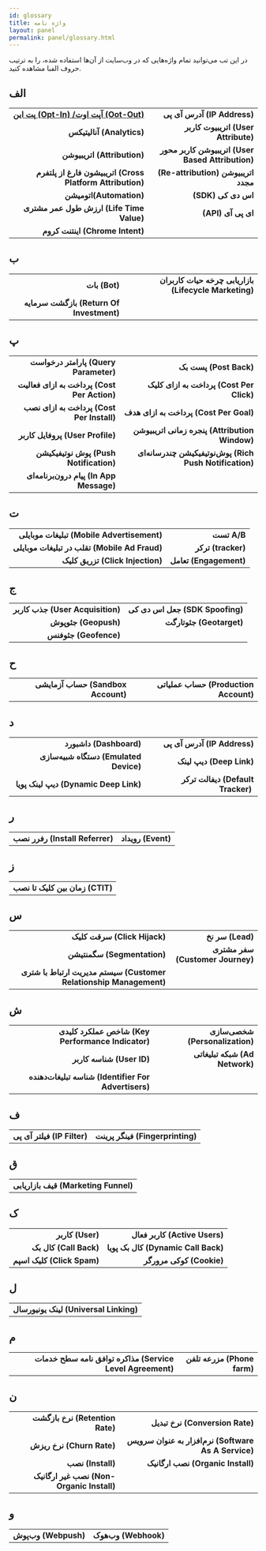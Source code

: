 ```yaml
---  
id: glossary  
title: واژه نامه  
layout: panel  
permalink: panel/glossary.html  
---  
```


در این تب می‌توانید تمام واژه‌هایی که در وب‌سایت از آن‌ها استفاده شده، را به ترتیب حروف الفبا مشاهده کنید. 
  
## الف  

<table style="text-align: center; border: 0">  
            <tr>  
                 <td style="text-align: right"><b><a href="http://dev.doc.chabokpush.com/panel/tracker.html"> پت این (Opt-In) /آپت اوت (Oot-Out) </a></b></td>  
                 <td style="text-align: right"><b> آدرس آی پی (IP Address) </b></td>  
            </tr>  
            <tr>  
                 <td style="text-align: right"><b> آنالیتیکس (Analytics) </b></td>  
                 <td style="text-align: right"><b> اتریبیوت کاربر (User Attribute) </b></td>  
            </tr>          
            <tr>  
                  <td style="text-align: right"><b> اتریبیوشن (Attribution) </b></td>  
                  <td style="text-align: right"><b> اتریبیوشن کاربر محور (User Based Attribution)‌</b></td>  
             </tr>      
            <tr>  
                  <td style="text-align: right"><b> اتریبیشون فارغ از پلتفرم (Cross Platform Attribution) </b></td>  
                  <td style="text-align: right"><b> (Re-attribution) اتریبیوشن مجدد </b></td>  
            </tr>                                             
            <tr>  
                   <td style="text-align: right"><b>اتومیشن(Automation)</b></td>  
                   <td style="text-align: right"><b>(SDK) اس دی کی</b></td>  
            </tr>   
            <tr>    
                   <td style="text-align: right"><b>ارزش طول عمر مشتری (Life Time Value) </b></td>  
                   <td style="text-align: right"><b>(API) ‌ای پی آی</b></td>  
            </tr>        
            <tr>  
                   <td style="text-align: right"> <b> اینتنت کروم (Chrome Intent)</b> </td>  
                   <td style="text-align: right"></td>  
            </tr>                                                                                                                                                                                                                                                                                                                                
</table>  
  
## ب  

  
<table style="text-align: center">  
            <tr>  
                <td style="text-align: right"><b> بات (Bot)  </b></td>  
                <td style="text-align: right"><b> بازاریابی چرخه حیات کاربران (Lifecycle Marketing) </b></td>  
            </tr>  
            <tr>  
                 <td style="text-align: right"><b> بازگشت سرمایه (Return Of Investment‌)  </b></td>  
                 <td style="text-align: right"><b></b></td>  
             </tr>                                                                                                                                                                                                                                                                                                                                 
</table>  
  
  
## پ  
 
  
<table style="text-align: center">  
            <tr>  
                <td style="text-align: right"><b> پارامتر درخواست (Query Parameter) </b></td>  
                <td style="text-align: right"><b> پست بک (Post Back) </b></td>  
            </tr>  
            <tr>  
                 <td style="text-align: right"><b> پرداخت به ازای فعالیت (Cost Per Action) </b></td>  
                 <td style="text-align: right"><b> پرداخت به ازای کلیک (Cost Per Click) </b></td>  
            </tr>          
            <tr>  
                  <td style="text-align: right"><b> پرداخت به ازای نصب (Cost Per Install)</b></td>  
                  <td style="text-align: right"><b>پرداخت به ازای هدف (Cost Per Goal)‌</b></td>  
            </tr>      
            <tr>  
                  <td style="text-align: right"><b>پروفایل کاربر (User Profile) </b></td>  
                  <td style="text-align: right"><b>پنجره زمانی اتریبیوشن (Attribution Window) </b></td>  
            </tr>                                             
            <tr>  
                   <td style="text-align: right"><b> پوش نوتیفیکیشن (Push Notification)‌</b></td>  
                   <td style="text-align: right"><b>پوش‌نوتیفیکیشن چند‌رسانه‌ای (Rich Push Notification)</b></td>  
            </tr>   
            <tr>  
                   <td style="text-align: right"><b> پیام درون‌برنامه‌ای (In App Message)</b></td>  
                   <td style="text-align: right"><b> </b></td>  
            </tr>                                                                                                                                                                                                                                                                                                                                     
</table>  
  
  
## ت  
  
<table style="text-align: center">  
            <tr>  
                <td style="text-align: right"><b> تبلیغات موبایلی (Mobile Advertisement)‌</b></td>  
                <td style="text-align: right"><b> تست A/B </b></td>  
            </tr>  
            <tr>  
                 <td style="text-align: right"><b>تقلب در تبلیغات موبایلی (Mobile Ad Fraud) </b></td>  
                 <td style="text-align: right"><b>ترکر (tracker) </b></td>  
            </tr>          
            <tr>  
                  <td style="text-align: right"><b> تزریق کلیک (Click Injection)</b></td>  
                  <td style="text-align: right"><b> تعامل (Engagement)‌</b></td>  
            </tr>      
</table>  
  
  
## ج  
  
<table style="text-align: center">  
            <tr>  
                <td style="text-align: right"><b> جذب کاربر (User Acquisition)</b></td>  
                <td style="text-align: right"><b> جعل اس دی کی (SDK Spoofing)</b></td>  
            </tr>  
            <tr>  
                 <td style="text-align: right"><b> جئوپوش (Geopush)</b></td>  
                 <td style="text-align: right"><b> جئوتارگت (Geotarget) </b></td>  
            </tr>          
            <tr>  
                  <td style="text-align: right"><b> جئوفنس (Geofence) </b></td>  
                  <td style="text-align: right"><b>‌</b></td>  
            </tr>                                                                                                                                                                                                                                                                                                                           
</table>  
  
  
## ح   
  
<table style="text-align: center">  
            <tr>  
                <td style="text-align: right"><b> حساب آزمایشی (Sandbox Account) </b></td>  
                <td style="text-align: right"><b>حساب عملیاتی (Production Account)  </b></td>  
            </tr>                                                                                                                                                                                                                                                                                                                           
</table>  
  
## د   
<table style="text-align: center">  
            <tr>  
                <td style="text-align: right"><b> داشبورد (Dashboard) </b></td>  
                <td style="text-align: right"><b>آدرس آی پی (IP Address) </b></td>  
            </tr>  
            <tr>  
                 <td style="text-align: right"><b>دستگاه شبیه‌سازی (Emulated Device) </b></td>  
                 <td style="text-align: right"><b> دیپ ‌لینک (Deep Link)</b></td>  
            </tr>          
            <tr>  
                  <td style="text-align: right"><b> دیپ‌ لینک پویا (Dynamic Deep Link)</b></td>  
                  <td style="text-align: right"><b> دیفالت ترکر (Default Tracker) ‌</b></td>  
            </tr>                                                                                                                                                                                                                                                                                                                                     
</table>  
  
  
## ر   
<table style="text-align: center">  
          <tr>  
                <td style="text-align: right"><b> رفرر نصب (Install Referrer)</b></td>  
                <td style="text-align: right"><b>رویداد (Event) </b></td>  
          </tr>                                                                                                                                                                                                                                                                                                                               
</table>  
  
## ز   
<table style="text-align: center">  
            <tr>  
                <td style="text-align: right"><b> زمان بین کلیک تا نصب (‌CTIT)</b> </td>  
            </tr>                                                                                                                                                                                                                                                                                                                       
</table>  
  
## س   
<table style="text-align: center">  
            <tr>  
                <td style="text-align: right"><b>سرقت کلیک (Click Hijack) </b></td>  
                <td style="text-align: right"><b>سر نخ (Lead) </b></td>  
            </tr>  
            <tr>  
                 <td style="text-align: right"><b>سگمنتیشن (Segmentation) </b></td>  
                 <td style="text-align: right"><b> سفر مشتری (Customer Journey)</b></td>  
            </tr>          
            <tr>  
                  <td style="text-align: right"><b> سیستم مدیریت ارتباط با شتری (Customer Relationship Management) </b></td>  
                  <td style="text-align: right"></td>  
            </tr>                                                                                                                                                                                                                                                                                                                              
</table>  
  
## ش   
<table style="text-align: center">  
            <tr>  
                <td style="text-align: right"><b>شاخص عملکرد کلیدی (Key Performance Indicator) </b></td>  
                <td style="text-align: right"><b> شخصی‌سازی (Personalization)</b></td>  
            </tr>  
            <tr>  
                 <td style="text-align: right"><b> شناسه کاربر (‌User ID)</b></td>  
                 <td style="text-align: right"><b>شبکه تبلیغاتی (Ad Network) </b></td>  
            </tr>          
            <tr>  
                  <td style="text-align: right"><b>شناسه تبلیغات‌دهنده (Identifier For Advertisers)</b></td>  
                  <td style="text-align: right"><b>‌</b></td>  
            </tr>                                                                                                                                                                                                                                                                                                                                   
</table>  
  
## ف   
<table style="text-align: center">  
            <tr>  
                <td style="text-align: right"><b> فیلتر آی پی (‌IP Filter)</b></td>  
                <td style="text-align: right"><b> فینگر پرینت (Fingerprinting)</b></td>  
            </tr>  
</table>  
  
## ق   
<table style="text-align: center">  
            <tr>  
                <td style="text-align: right"><b> قیف بازاریابی (Marketing Funnel)</b></td>  
            </tr>                                                                                                                                                                                                                                                                                                                          
</table>  
  
## ک   
<table style="text-align: center">  
           <tr>  
                <td style="text-align: right"><b> کاربر (User)</b></td>  
                <td style="text-align: right"><b>کاربر فعال (Active Users) </b></td>  
           </tr>  
           <tr>  
                 <td style="text-align: right"><b>کال بک (Call Back) </b></td>  
                 <td style="text-align: right"><b> کال بک پویا (Dynamic Call Back)</b></td>  
           </tr>          
           <tr>  
                  <td style="text-align: right"><b>کلیک اسپم (Click Spam) </b></td>  
                  <td style="text-align: right"><b> کوکی مرورگر (Cookie)‌</b></td>  
           </tr>                                                                                                                                                                                                                                                                                                                                                                              
</table>  
  
## ل   
<table style="text-align: center">  
            <tr>  
                <td style="text-align: right"><b>لینک یونیورسال (Universal Linking) </b></td>  
            </tr>  
</table>  
  
  
## م   
<table style="text-align: center">  
            <tr>  
                <td style="text-align: right"><b>مذاکره توافق نامه سطح خدمات (Service  Level Agreement)</b></td>  
                <td style="text-align: right"><b>مزرعه تلفن (Phone farm)</b></td>  
            </tr>  
</table>  
  
## ن   
<table style="text-align: center">  
            <tr>  
                <td style="text-align: right"><b>نرخ بازگشت (Retention Rate)</b></td>  
                <td style="text-align: right"><b>نرخ تبدیل (Conversion Rate)</b></td>  
            </tr>  
            <tr>  
                 <td style="text-align: right"><b>نرخ ریزش (Churn Rate) </b></td>  
                 <td style="text-align: right"><b>نرم‌افزار به عنوان سرویس (Software As A Service) </b></td>  
            </tr>          
            <tr>  
                  <td style="text-align: right"><b> نصب (Install)</b></td>  
                  <td style="text-align: right"><b> نصب ارگانیک (Organic Install)‌</b></td>  
            </tr>      
            <tr>  
                  <td style="text-align: right"><b>  نصب غیر ارگانیک (Non-Organic Install) </b></td>  
                  <td style="text-align: right"><b></b></td>  
            </tr>                                             
</table>  
  
## و 
<table style="text-align: center">  
           <tr>  
                <td style="text-align: right"><b>وب‌پوش (Webpush)</b></td>  
                <td style="text-align: right"><b> وب‌هوک (Webhook)</b></td>  
           </tr>                                                                                                                                                                                                                                                                                                                              
</table>
